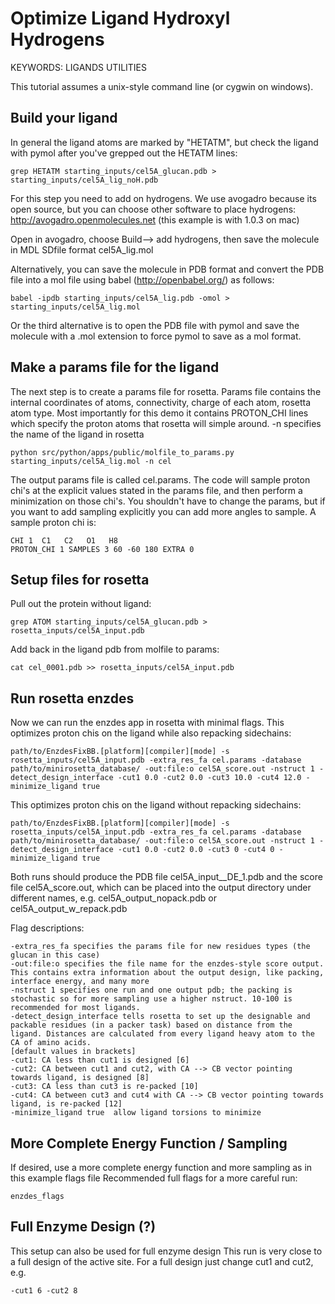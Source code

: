 # Optimize Ligand Hydroxyl Hydrogens

KEYWORDS: LIGANDS UTILITIES

This tutorial assumes a unix-style command line (or cygwin on windows).

## Build your ligand
In general the ligand atoms are marked by "HETATM", but check the ligand with pymol after you've grepped out the HETATM lines:
```
grep HETATM starting_inputs/cel5A_glucan.pdb > starting_inputs/cel5A_lig_noH.pdb
```
For this step you need to add on hydrogens. We use avogadro because its open source, but you can choose other software to place hydrogens:
http://avogadro.openmolecules.net
(this example is with 1.0.3 on mac)

Open in avogadro, choose Build--> add hydrogens, then save the molecule in MDL SDfile format cel5A_lig.mol

Alternatively, you can save the molecule in PDB format and convert the PDB file into a mol file using babel (http://openbabel.org/) as follows:
```
babel -ipdb starting_inputs/cel5A_lig.pdb -omol > starting_inputs/cel5A_lig.mol
```
Or the third alternative is to open the PDB file with pymol and save the molecule with a .mol extension to force pymol to save as a mol format. 

## Make a params file for the ligand
The next step is to create a params file for rosetta. Params file contains the internal coordinates of atoms, connectivity, charge of each atom, rosetta atom type. Most importantly for this demo it contains PROTON_CHI lines which specify the proton atoms that rosetta will simple around. 
-n specifies the name of the ligand in rosetta
```
python src/python/apps/public/molfile_to_params.py starting_inputs/cel5A_lig.mol -n cel
```
The output params file is called cel.params. 
The code will sample proton chi's at the explicit values stated in the params file, and then perform a minimization on those chi's.
You shouldn't have to change the params, but if you want to add sampling explicitly you can add more angles to sample. 
A sample proton chi is:
```
CHI 1  C1   C2   O1   H8
PROTON_CHI 1 SAMPLES 3 60 -60 180 EXTRA 0
```

## Setup files for rosetta
Pull out the protein without ligand:
```
grep ATOM starting_inputs/cel5A_glucan.pdb > rosetta_inputs/cel5A_input.pdb
```
Add back in the ligand pdb from molfile to params:
```
cat cel_0001.pdb >> rosetta_inputs/cel5A_input.pdb 
```

## Run rosetta enzdes
Now we can run the enzdes app in rosetta with minimal flags.
This optimizes proton chis on the ligand while also repacking sidechains:
```
path/to/EnzdesFixBB.[platform][compiler][mode] -s rosetta_inputs/cel5A_input.pdb -extra_res_fa cel.params -database path/to/minirosetta_database/ -out:file:o cel5A_score.out -nstruct 1 -detect_design_interface -cut1 0.0 -cut2 0.0 -cut3 10.0 -cut4 12.0 -minimize_ligand true
```
This optimizes proton chis on the ligand without repacking sidechains:
```
path/to/EnzdesFixBB.[platform][compiler][mode] -s rosetta_inputs/cel5A_input.pdb -extra_res_fa cel.params -database path/to/minirosetta_database/ -out:file:o cel5A_score.out -nstruct 1 -detect_design_interface -cut1 0.0 -cut2 0.0 -cut3 0 -cut4 0 -minimize_ligand true
```
Both runs should produce the PDB file cel5A_input__DE_1.pdb and the score file cel5A_score.out, which can be placed into the output directory under different names, e.g. cel5A_output_nopack.pdb or cel5A_output_w_repack.pdb

Flag descriptions:
```
-extra_res_fa specifies the params file for new residues types (the glucan in this case)
-out:file:o specifies the file name for the enzdes-style score output. This contains extra information about the output design, like packing, interface energy, and many more
-nstruct 1 specifies one run and one output pdb; the packing is stochastic so for more sampling use a higher nstruct. 10-100 is recommended for most ligands.
-detect_design_interface tells rosetta to set up the designable and packable residues (in a packer task) based on distance from the ligand. Distances are calculated from every ligand heavy atom to the CA of amino acids.
[default values in brackets]
-cut1: CA less than cut1 is designed [6]
-cut2: CA between cut1 and cut2, with CA --> CB vector pointing towards ligand, is designed [8]
-cut3: CA less than cut3 is re-packed [10]
-cut4: CA between cut3 and cut4 with CA --> CB vector pointing towards ligand, is re-packed [12]
-minimize_ligand true  allow ligand torsions to minimize
```

## More Complete Energy Function / Sampling
If desired, use a more complete energy function and more sampling as in this example flags file
Recommended full flags for a more careful run:
```
enzdes_flags
```

## Full Enzyme Design (?)
This setup can also be used for full enzyme design
This run is very close to a full design of the active site. For a full design just change cut1 and cut2, e.g.
```
-cut1 6 -cut2 8
```
